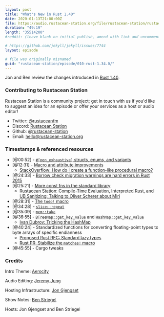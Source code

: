```yaml
---
layout: post
title: "What's New in Rust 1.40"
date: 2020-01-13T21:00:00Z
file: https://audio.rustacean-station.org/file/rustacean-station/rustacean-station-e010-rust-1.40.0.mp3
duration: "49:19"
length: "35514200"
#reddit: (leave blank on initial publish, amend with link and uncomment this line after Reddit thread has been posted)

# https://github.com/jekyll/jekyll/issues/7744
layout: episode

# file was originally misnamed
guid: "rustacean-station/episode/010-rust-1.34.0/"
---
```


Jon and Ben review the changes introduced in [Rust 1.40](https://blog.rust-lang.org/2019/12/19/Rust-1.40.0.html).

<!--
The episode introduction goes here.
The first paragraph should ideally be short, and is used in various
places as a "short description" for the episode. Any subsequent
paragraphs show up as "expanded description".
-->

### Contributing to Rustacean Station

<!-- You can probably leave this as-is -->

Rustacean Station is a community project; get in touch with us if you'd like to suggest an idea for an episode or offer your services as a host or audio editor!

 - Twitter: [@rustaceanfm](https://twitter.com/rustaceanfm)
 - Discord: [Rustacean Station](https://discord.gg/cHc3Gyc)
 - Github: [@rustacean-station](https://github.com/rustacean-station/)
 - Email: [hello@rustacean-station.org](mailto:hello@rustacean-station.org)

### Timestamps & referenced resources

- [@00:52] - [`#[non_exhaustive]` structs, enums, and variants](https://blog.rust-lang.org/2019/12/19/Rust-1.40.0.html#[non_exhaustive]-structs,-enums,-and-variants)
- [@12:31] - [Macro and attribute improvements](https://blog.rust-lang.org/2019/12/19/Rust-1.40.0.html#macro-and-attribute-improvements)
    - [StackOverflow: How do I create a function-like procedural macro?](https://stackoverflow.com/questions/58922119/how-do-i-create-a-function-like-procedural-macro)
- [@24:33] - [Borrow check migration warnings are hard errors in Rust 2015](https://blog.rust-lang.org/2019/12/19/Rust-1.40.0.html#borrow-check-migration-warnings-are-hard-errors-in-rust-2015)
- [@25:21] - [More const fns in the standard library](https://blog.rust-lang.org/2019/12/19/Rust-1.40.0.html#macro-and-attribute-improvements)
    - [Rustacean Station: Compile-Time Evaluation, Interpreted Rust, and UB Sanitizing: Talking to Oliver Scherer about Miri](https://rustacean-station.org/episode/008-oli-miri/)
- [@28:31] - [The `todo!` macro](https://doc.rust-lang.org/std/macro.todo.html)
- [@34:28] - [`slice::repeat`](https://doc.rust-lang.org/std/primitive.slice.html#method.repeat)
- [@35:09] - [`mem::take`](https://doc.rust-lang.org/std/mem/fn.take.html)
- [@36:55] - [`BTreeMap::get_key_value`](https://doc.rust-lang.org/std/collections/struct.BTreeMap.html#method.get_key_value) and [`HashMap::get_key_value`](https://doc.rust-lang.org/std/collections/struct.HashMap.html#method.get_key_value)
    - [Ivan Dubrov: Tricking the HashMap](http://idubrov.name/rust/2018/06/01/tricking-the-hashmap.html)
- [@40:24] - Standardized functions for converting floating-point types to byte arrays of specific endianness
    - [Proposed Rust RFC: Standard lazy types](https://github.com/rust-lang/rfcs/pull/2788)
    - [Rust PR: Stabilize the `matches!` macro](https://github.com/rust-lang/rust/pull/67659)
- [@45:55] - Cargo tweaks

<!--
In this section, leave timestamped notes of the form:

 - [@HH:MM:SS] - Topic at first timestamp
 - [@HH:MM:SS] - Topic at second timestamp
     - A link to additional material discussed during the preceding topic

-->

### Credits

Intro Theme: [Aerocity](https://twitter.com/AerocityMusic)

Audio Editing: [Jeremy Jung](https://twitter.com/jertype)

Hosting Infrastructure: [Jon Gjengset](https://twitter.com/jonhoo/)

Show Notes: [Ben Striegel](https://twitter.com/bstrie/)

Hosts: Jon Gjengset and Ben Striegel
